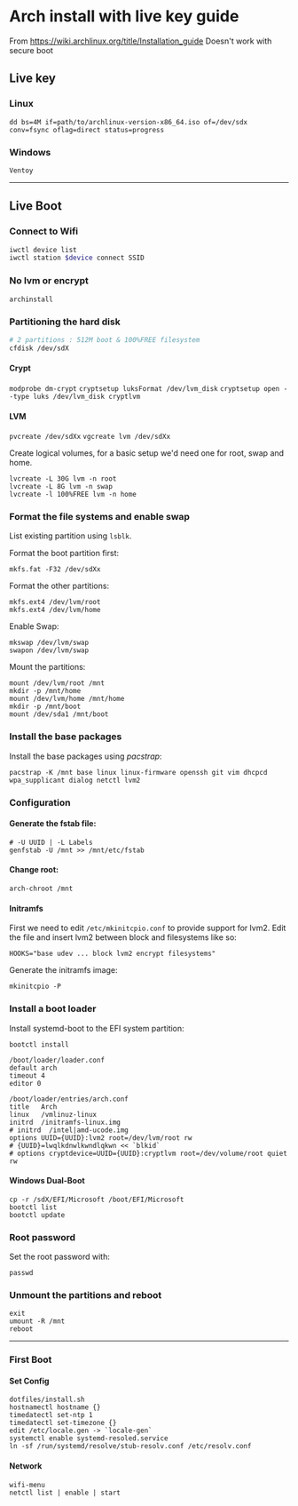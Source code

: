 # Arch install with live key guide

From <https://wiki.archlinux.org/title/Installation_guide>
Doesn't work with secure boot

## Live key

### Linux

`dd bs=4M if=path/to/archlinux-version-x86_64.iso of=/dev/sdx conv=fsync oflag=direct status=progress`

### Windows

`Ventoy`

---

## Live Boot

### Connect to Wifi

```bash
iwctl device list
iwctl station $device connect SSID
```

### No lvm or encrypt

`archinstall`

### Partitioning the hard disk

```bash
# 2 partitions : 512M boot & 100%FREE filesystem
cfdisk /dev/sdX
```
#### Crypt

`modprobe dm-crypt`
`cryptsetup luksFormat /dev/lvm_disk`
`cryptsetup open --type luks /dev/lvm_disk cryptlvm`

#### LVM

`pvcreate /dev/sdXx`
`vgcreate lvm /dev/sdXx`

Create logical volumes, for a basic setup we'd need one for root, swap and home.

```
lvcreate -L 30G lvm -n root
lvcreate -L 8G lvm -n swap
lvcreate -l 100%FREE lvm -n home
```

### Format the file systems and enable swap

List existing partition using `lsblk`.

Format the boot partition first:

`mkfs.fat -F32 /dev/sdXx`

Format the other partitions:

```
mkfs.ext4 /dev/lvm/root
mkfs.ext4 /dev/lvm/home
```

Enable Swap:

```
mkswap /dev/lvm/swap
swapon /dev/lvm/swap
```

Mount the partitions:

```
mount /dev/lvm/root /mnt
mkdir -p /mnt/home
mount /dev/lvm/home /mnt/home
mkdir -p /mnt/boot
mount /dev/sda1 /mnt/boot
```

### Install the base packages

Install the base packages using _pacstrap_:

`pacstrap -K /mnt base linux linux-firmware openssh git vim dhcpcd wpa_supplicant dialog netctl lvm2`

### Configuration

#### Generate the fstab file:

```
# -U UUID | -L Labels
genfstab -U /mnt >> /mnt/etc/fstab
```

#### Change root:

`arch-chroot /mnt`

#### Initramfs

First we need to edit `/etc/mkinitcpio.conf` to provide support for lvm2.
Edit the file and insert lvm2 between block and filesystems like so:

`HOOKS="base udev ... block lvm2 encrypt filesystems"`

Generate the initramfs image:

`mkinitcpio -P`

### Install a boot loader

Install systemd-boot to the EFI system partition:

`bootctl install`

```
/boot/loader/loader.conf
default arch
timeout 4
editor 0
```

```
/boot/loader/entries/arch.conf
title	Arch
linux	/vmlinuz-linux
initrd	/initramfs-linux.img
# initrd  /intel|amd-ucode.img
options	UUID={UUID}:lvm2 root=/dev/lvm/root rw
# {UUID}=lwqlkdnwlkwndlqkwn << `blkid`
# options cryptdevice=UUID={UUID}:cryptlvm root=/dev/volume/root quiet rw

```

#### Windows Dual-Boot

```
cp -r /sdX/EFI/Microsoft /boot/EFI/Microsoft
bootctl list
bootctl update
```

### Root password

Set the root password with:

`passwd`

### Unmount the partitions and reboot

```
exit
umount -R /mnt
reboot
```

---

### First Boot

#### Set Config

```
dotfiles/install.sh
hostnamectl hostname {}
timedatectl set-ntp 1
timedatectl set-timezone {}
edit /etc/locale.gen -> `locale-gen`
systemctl enable systemd-resoled.service
ln -sf /run/systemd/resolve/stub-resolv.conf /etc/resolv.conf

```

#### Network

```
wifi-menu
netctl list | enable | start
```
